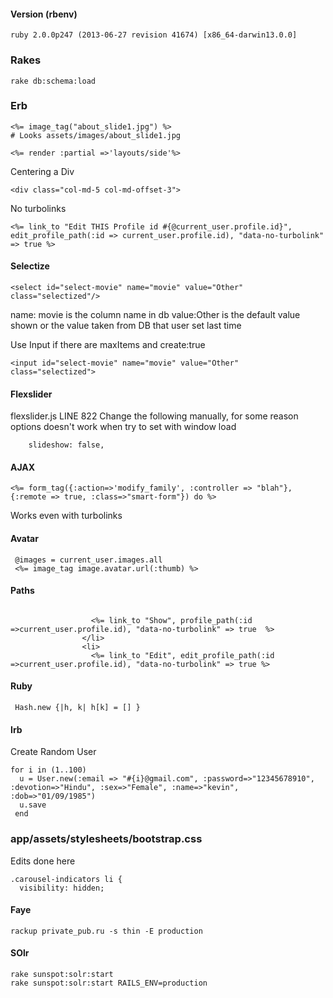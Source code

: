 #### Version (rbenv)

```
ruby 2.0.0p247 (2013-06-27 revision 41674) [x86_64-darwin13.0.0]
```

### Rakes

```
rake db:schema:load
```

### Erb

```
<%= image_tag("about_slide1.jpg") %>
# Looks assets/images/about_slide1.jpg
```

```
<%= render :partial =>'layouts/side'%>
```

Centering a Div
```
<div class="col-md-5 col-md-offset-3">
```

No turbolinks

```
<%= link_to "Edit THIS Profile id #{@current_user.profile.id}", edit_profile_path(:id => current_user.profile.id), "data-no-turbolink" => true %>
```

#### Selectize

```
<select id="select-movie" name="movie" value="Other" class="selectized"/>
```

name: movie is the column name in db
value:Other is the default value shown or the value taken from DB that user set last time

Use Input if there are maxItems and create:true

```
<input id="select-movie" name="movie" value="Other" class="selectized">
```

#### Flexslider

flexslider.js LINE 822 Change the following manually, for some reason options doesn't work when try to set with window load

```
    slideshow: false,
```


#### AJAX

```
<%= form_tag({:action=>'modify_family', :controller => "blah"},{:remote => true, :class=>"smart-form"}) do %>
```

Works even with turbolinks



#### Avatar


```
 @images = current_user.images.all
 <%= image_tag image.avatar.url(:thumb) %>
```




#### Paths

```

                  <%= link_to "Show", profile_path(:id =>current_user.profile.id), "data-no-turbolink" => true  %>
                </li>
                <li>
                  <%= link_to "Edit", edit_profile_path(:id =>current_user.profile.id), "data-no-turbolink" => true %>

```

#### Ruby

```
 Hash.new {|h, k| h[k] = [] }
```


#### Irb

Create Random User
```
for i in (1..100)
  u = User.new(:email => "#{i}@gmail.com", :password=>"12345678910", :devotion=>"Hindu", :sex=>"Female", :name=>"kevin", :dob=>"01/09/1985")
  u.save
 end
```

### app/assets/stylesheets/bootstrap.css

Edits done here

```
.carousel-indicators li {
  visibility: hidden;
```

#### Faye

```
rackup private_pub.ru -s thin -E production
```

#### SOlr

```
rake sunspot:solr:start
rake sunspot:solr:start RAILS_ENV=production
```